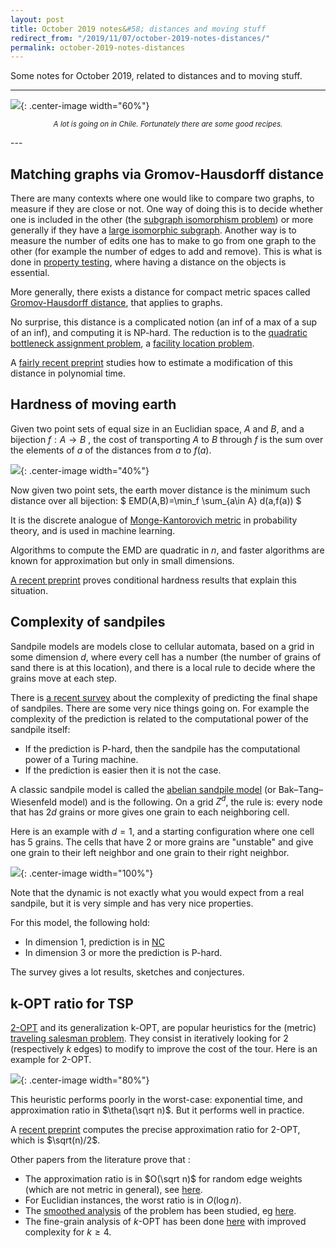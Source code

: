 ```yaml
---
layout: post
title: October 2019 notes&#58; distances and moving stuff
redirect_from: "/2019/11/07/october-2019-notes-distances/"
permalink: october-2019-notes-distances
---
```


Some notes for October 2019, related to distances and to moving stuff.

--- 
![](../assets/farmacia.jpg){: .center-image width="60%"}
<p align="center"><small><i>
A lot is going on in Chile. Fortunately there are some good recipes.
</i></small></p>
---


## Matching graphs via Gromov-Hausdorff distance 

There are many contexts where one would like to compare two graphs, to 
measure if they are close or not. 
One way of doing this is to decide whether one is included in the other
(the 
[subgraph isomorphism problem](https://en.wikipedia.org/wiki/Subgraph_isomorphism_problem)) 
or more generally if they have a 
[large isomorphic subgraph](https://en.wikipedia.org/wiki/Maximum_common_edge_subgraph).
Another way is to measure the number of edits one has to make to go from 
one graph to the other (for example the number of edges to add and 
remove). This is what is done in 
[property testing](https://en.wikipedia.org/wiki/Property_testing), where having a 
distance on the objects is essential. 

More generally, there exists a distance for compact metric spaces called 
[Gromov-Hausdorff distance](https://en.wikipedia.org/wiki/Gromov%E2%80%93Hausdorff_convergence#Gromov%E2%80%93Hausdorff_distance), 
that applies to graphs. 

No surprise, this distance is a complicated notion 
(an inf of a max of a sup of an inf),
and computing it is NP-hard. The reduction is to the 
[quadratic bottleneck assignment problem](https://en.wikipedia.org/wiki/Quadratic_bottleneck_assignment_problem), 
a [facility location problem](https://en.wikipedia.org/wiki/Facility_location_problem).

A [fairly recent preprint](https://arxiv.org/pdf/1909.09772.pdf) studies how to 
estimate a modification of this distance in polynomial time.

## Hardness of moving earth

Given two point sets of equal size in an Euclidian space, $A$ and $B$, and a 
bijection $f: A \rightarrow B$ , the cost of transporting $A$ to $B$ 
through $f$ is the sum over the elements of $a$ of the distances 
from $a$ to $f(a)$.

![](../assets/earth-moving.jpg){: .center-image width="40%"}

Now given two point sets, the earth mover distance is the minimum such 
distance over all bijection:
$
EMD(A,B)=\min_f \sum_{a\in A} d(a,f(a))
$

It is the discrete analogue of 
[Monge-Kantorovich metric](https://en.wikipedia.org/wiki/Transportation_theory_(mathematics))
in probability theory, and is used in machine learning. 

Algorithms to compute the EMD are quadratic in $n$, and faster algorithms 
are known for approximation but only in small dimensions.

[A recent preprint](https://arxiv.org/abs/1909.11068) proves conditional 
hardness results that explain this situation.

## Complexity of sandpiles 

Sandpile models are models close to cellular automata, based on a grid 
in some dimension $d$, where every cell has a number (the number of 
grains of sand there is at this location), and there is a local rule to 
decide where the grains move at each step.

There is [a recent survey](https://arxiv.org/pdf/1909.12150.pdf) about 
the complexity of predicting the final shape of sandpiles. 
There are some very nice things going on. For example the complexity of 
the prediction is related to the computational power of the sandpile itself:

* If the prediction is P-hard, then the sandpile has the computational 
power of a Turing machine.
* If the prediction is easier then it is not the case.

A classic sandpile model is called the
[abelian sandpile model](https://en.wikipedia.org/wiki/Abelian_sandpile_model)
(or Bak–Tang–Wiesenfeld model) and is the following. 
On a grid $Z^d$, the rule is: every node that has $2d$ grains or more 
gives one grain to each neighboring cell. 

Here is an example with $d=1$, and a starting configuration where one 
cell has 5 grains. The cells that have 2 or more grains are "unstable" 
and give one grain to their left neighbor and one grain to their right 
neighbor.

![](../assets/sandpile.jpg){: .center-image width="100%"}

Note that the dynamic is not exactly what you would expect from a real 
sandpile, but it is very simple and has very nice properties.

For this model, the following hold:

* In dimension 1, prediction is in [NC](https://en.wikipedia.org/wiki/NC_(complexity))
* In dimension 3 or more the prediction is P-hard.

The survey gives a lot results, sketches and conjectures.

## k-OPT ratio for TSP

[2-OPT](https://en.wikipedia.org/wiki/2-opt) and its generalization 
k-OPT, are popular heuristics for 
the (metric) [traveling salesman problem](https://en.wikipedia.org/wiki/Travelling_salesman_problem).
They consist in iteratively looking for 2 (respectively $k$ edges) to modify to improve the 
cost of the tour. Here is an example for 2-OPT.

![](../assets/2opt.jpg){: .center-image width="80%"}

This heuristic performs poorly in the worst-case: exponential time, and 
approximation ratio in $\theta(\sqrt n)$. But it performs well in practice.

A [recent preprint](https://arxiv.org/pdf/1909.12025.pdf) computes the 
precise approximation ratio for 2-OPT, which is $\sqrt(n)/2$.

Other papers from the literature prove that : 
* The approximation ratio is in $O(\sqrt n)$ for random edge weights 
(which are not metric in general), see [here](https://www.sciencedirect.com/science/article/pii/S016763770900011X?via%3Dihub).
* For Euclidian instances, the worst ratio is in $O(\log n)$.
* The [smoothed analysis](https://en.wikipedia.org/wiki/Smoothed_analysis)
of the problem has been studied, eg [here](https://wwwhome.ewi.utwente.nl/~mantheyb/full/MantheyVeenstra_TwoOpt.pdf).
* The fine-grain analysis of $k$-OPT has been done [here](http://drops.dagstuhl.de/opus/volltexte/2016/6277/pdf/LIPIcs-ICALP-2016-5.pdf)
with improved complexity for $k\geq 4$. 

